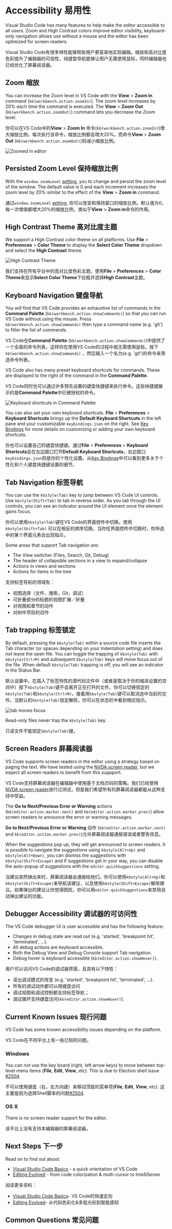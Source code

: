 # Accessibility 易用性

Visual Studio Code has many features to help make the editor accessible to all users. Zoom and High Contrast colors improve editor visibility, keyboard-only navigation allows use without a mouse and the editor has been optimized for screen readers.

Visual Studio Code有很多特性能够帮助用户更容易地实现编辑。缩放和高对比度色彩提升了编辑器的可视性，纯键盘导航能够让用户无需使用鼠标，同时编辑器也已经优化了屏幕阅读器。

## Zoom 缩放

You can increase the Zoom level in VS Code with the **View** > **Zoom In** command (`kb(workbench.action.zoomIn)`).  The zoom level increases by 20% each time the command is executed. The **View** > **Zoom Out** (`kb(workbench.action.zoomOut)`) command lets you decrease the Zoom level.

你可以在VS Code中的**View** > **Zoom In** 命令(`kb(workbench.action.zoomIn)`)增大缩放比例。每次执行该命令，缩放比例都会增大20%。而命令**View** > **Zoom Out** (`kb(workbench.action.zoomOut)`)则减小缩放比例。

![Zoomed in editor](images/accessibility/zoomed-in.png)

## Persisted Zoom Level 保持缩放比例

With the  `window.zoomLevel` [setting](/md/定制化/用户和工作空间.md), you to change and persist the zoom level of the window. The default value is 0 and each increment increases the zoom level by 20% similar to the effect of the **View** > **Zoom in** command.

通过`window.zoomLevel` [setting](/md/定制化/用户和工作空间.md), 你可以改变和保持窗口的缩放比例。默认值为0，每一次增值都增大20%的缩放比例，类似于**View** > **Zoom in**命令的作用。

## High Contrast Theme 高对比度主题

We support a High Contrast color theme on all platforms.  Use **File** > **Preferences** > **Color Theme** to display the **Select Color Theme** dropdown and select the **High Contrast** theme.

![High Contrast Theme](images/accessibility/high-contrast.png)

我们支持在所有平台中的高对比度色彩主题。使用**File** > **Preferences** > **Color Theme**来显示**Select Color Theme**下拉框并选择**High Contrast**主题。

## Keyboard Navigation 键盘导航

You will find that VS Code provides an exhaustive list of commands in the **Command Palette** (`kb(workbench.action.showCommands)`) so that you can run VS Code without using the mouse.  Press `kb(workbench.action.showCommands)` then type a command name (e.g. 'git') to filter the list of commands.

VS Code在**Command Palette** (`kb(workbench.action.showCommands)`)中提供了一个全面的命令列表，这样你在使用VS Code的过程中就无需使用鼠标。按下`kb(workbench.action.showCommands)` ，然后输入一个名为(e.g. 'git')的命令来筛选命令列表。

VS Code also has many preset keyboard shortcuts for commands. These are displayed to the right of the command in the **Command Palette**.

VS Code同时也可以通过许多预先设置的键盘快捷键来执行命令。这些快捷键展示的是**Command Palette**中已被授权的命令。

![Keyboard shortcuts in Command Palette](images/accessibility/keyboard-shortcuts.png)

You can also set your own keyboard shortcuts. **File** > **Preferences** > **Keyboard Shortcuts** brings up the **Default Keyboard Shortcuts** in the left pane and your customizable `keybindings.json` on the right.  See [Key Bindings](/md/定制化/快捷键绑定.md) for more details on customizing or adding your own keyboard shortcuts.

你也可以设置自己的键盘快捷键。通过**File** > **Preferences** > **Keyboard Shortcuts**会在左边窗口打开**Default Keyboard Shortcuts**，右边窗口`keybindings.json`则是你的个性化设置。从[Key Bindings](/md/定制化/快捷键绑定.md)中可以看到更多关于个性化和个人键盘快捷键设置的细节。

## Tab Navigation 标签导航

You can use the `kbstyle(Tab)` key to jump between VS Code UI controls. Use `kbstyle(Shift+Tab)` to tab in reverse order.  As you tab through the UI controls, you can see an indicator around the UI element once the element gains focus.

你可以使用`kbstyle(Tab)`键在VS Code的界面控件中切换。使用`kbstyle(Shift+Tab)` 可以在相反的顺序切换。当你在界面控件中切换时，你所选中的某个界面元素会出现指示。

Some areas that support Tab navigation are:

* The View switcher (Files, Search, Git, Debug)
* The header of collapsible sections in a view to expand/collapse
* Actions in views and sections
* Actions for items in the tree

支持标签导航的领域有：

* 视图选择（文件，搜索，Git，调试）
* 可折叠部分的标题的视图扩展／折叠
* 对视图和章节的动作
* 对树中项目的动作

## Tab trapping 标签锁定

By default, pressing the `kbstyle(Tab)` within a source code file inserts the Tab character (or spaces depending on your Indentation setting) and does not leave the open file. You can toggle the trapping of `kbstyle(Tab)` with `kbstyle(Ctrl+M)` and subsequent `kbstyle(Tab)` keys will move focus out of the file.  When default `kbstyle(Tab)` trapping is off, you will see an indicator in the Status Bar.

默认设置中，在插入了标签特性的源代码文件中（或者是取决于你的缩进设置的空间中）按下`kbstyle(Tab)`键不会离开正在打开的文件。你可以切换锁定的`kbstyle(Tab)`和`kbstyle(Ctrl+M)`，接着用`kbstyle(Tab)`键可以取消选中当前的文件。当默认的`kbstyle(Tab)`锁定解除，你可以在状态栏中看到相应指示。

![tab moves focus](images/accessibility/tab-moves-focus.png)

Read-only files never trap the `kbstyle(Tab)` key.

只读文件不能锁定`kbstyle(Tab)`键。

## Screen Readers 屏幕阅读器

VS Code supports screen readers in the editor using a strategy based on paging the text. We have tested using the [NVDA screen reader](http://www.nvaccess.org), but we expect all screen readers to benefit from this suppport.

VS Code支持屏幕阅读器在编辑器中使用基于文档页码的策略。我们已经使用[NVDA screen reader](http://www.nvaccess.org)进行过测试，但是我们希望所有的屏幕阅读器都能从这种支持中受益。

The **Go to Next/Previous Error or Warning** actions (`kb(editor.action.marker.next)` and `kb(editor.action.marker.prev)`) allow screen readers to announce the error or warning messages.

**Go to Next/Previous Error or Warning** 动作
(`kb(editor.action.marker.next)` and `kb(editor.action.marker.prev)`)允许屏幕阅读器通报错误或者警告信息。

When the suggestions pop up, they will get announced to screen readers. It is possible to navigate the suggestions using `kbstyle(Alt+Up)` and `kbstyle(Alt+Down)`, you can dismiss the suggestions with `kbstyle(Shift+Escape)` and if suggestions get in your way, you can disable the auto-popup of suggestions with the `editor.quickSuggestions` setting.

当建议突然弹出来时，屏幕阅读器会通报给他们。你可以使用`kbstyle(Alt+Up)`和`kbstyle(Shift+Escape)`来导航该建议，以及使用`kbstyle(Shift+Escape)`解除建议。如果弹出的建议让你觉得困扰，你可以用`editor.quickSuggestions`来禁用自动弹出建议的功能。

## Debugger Accessibility 调试器的可访问性

The VS Code debugger UI is user accessible and has the following feature:

* Changes in debug state are read out (e.g. 'started', 'breakpoint hit', 'terminated', ...).
* All debug actions are keyboard accessible.
* Both the Debug View and Debug Console support Tab navigation.
* Debug hover is keyboard accessible (`kb(editor.action.showHover)`).

用户可以访问VS Code的调试器界面，且具有以下特性：

* 读出调试模式的改变 (e.g. 'started', 'breakpoint hit', 'terminated', ...).
* 所有的调试动作都可以用键盘访问 
* 调试视图和调试控制都支持标签导航；
* 调试循环支持键盘访问(`kb(editor.action.showHover)`).

## Current Known Issues 现行问题

VS Code has some known accessibility issues depending on the platform.

VS Code在不同平台上有一些已知的问题。

### Windows

You can not use the key board (right, left arrow keys) to move between top-level menu items (**File**, **Edit**, **View**, etc).  This is due to Election shell issue [#2504](https://github.com/atom/electron/issues/2504).

不可以使用键盘（右，左方向键）来移动顶层的菜单项(**File**, **Edit**, **View**, etc). 这主要是因为选择Shell脚本的问题[#2504](https://github.com/atom/electron/issues/2504).

### OS X

There is no screen reader support for the editor.

该平台上没有支持本编辑器的屏幕阅读器。

## Next Steps 下一步

Read on to find out about:

* [Visual Studio Code Basics](/md/编辑器/基础.md) - a quick orientation of VS Code
* [Editing Evolved](/md/编辑器/与时俱进的编辑体验.md) - from code colorization & multi-cursor to IntelliSense

阅读更多资料：

* [Visual Studio Code Basics](/md/编辑器/基础.md)- VS Code的快速定向
* [Editing Evolved](/md/编辑器/与时俱进的编辑体验.md)- 从代码色彩化&多程光标到智能感知

## Common Questions 常见问题